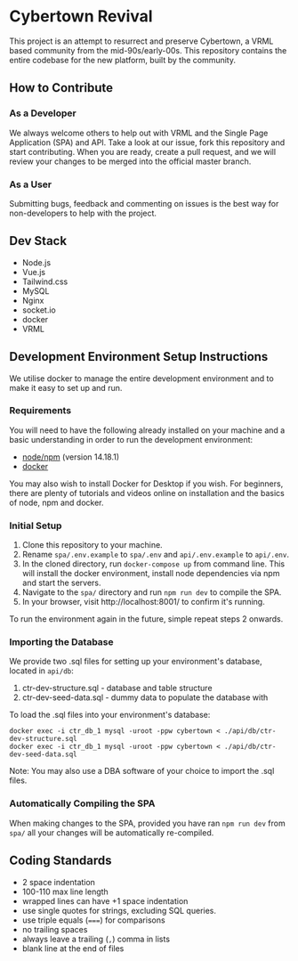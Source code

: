 # Cybertown Revival

This project is an attempt to resurrect and preserve Cybertown, a VRML based community from the 
mid-90s/early-00s. This repository contains the entire codebase for the new platform, built by the community.


## How to Contribute

### As a Developer

We always welcome others to help out with VRML and the Single Page Application (SPA) and API. Take a look 
at our issue, fork this repository and start contributing. When you are ready, create a pull request, and we 
will review your changes to be merged into the official master branch.

### As a User

Submitting bugs, feedback and commenting on issues is the best way for non-developers to help with the 
project.

## Dev Stack

* Node.js
* Vue.js
* Tailwind.css
* MySQL
* Nginx
* socket.io
* docker
* VRML

## Development Environment Setup Instructions

We utilise docker to manage the entire development environment and to make it easy to set up and run.

### Requirements

You will need to have the following already installed on your machine and a basic understanding in order to 
run the development environment:

* [node/npm][node] (version 14.18.1)
* [docker][docker-ce]

You may also wish to install Docker for Desktop if you wish. For beginners, there are plenty of tutorials 
and videos online on installation and the basics of node, npm and docker.

### Initial Setup

1. Clone this repository to your machine.
2. Rename `spa/.env.example` to `spa/.env` and `api/.env.example` to `api/.env`.
3. In the cloned directory, run `docker-compose up` from command line. This will install the docker environment, install node dependencies via npm and start the servers.
4. Navigate to the `spa/` directory and run `npm run dev` to compile the SPA.
5. In your browser, visit http://localhost:8001/ to confirm it's running.

To run the environment again in the future, simple repeat steps 2 onwards.

### Importing the Database

We provide two .sql files for setting up your environment's database, located in `api/db`:

1. ctr-dev-structure.sql - database and table structure
2. ctr-dev-seed-data.sql - dummy data to populate the database with

To load the .sql files into your environment's database:
```shell
docker exec -i ctr_db_1 mysql -uroot -ppw cybertown < ./api/db/ctr-dev-structure.sql
docker exec -i ctr_db_1 mysql -uroot -ppw cybertown < ./api/db/ctr-dev-seed-data.sql
```

Note: You may also use a DBA software of your choice to import the .sql files.

### Automatically Compiling the SPA

When making changes to the SPA, provided you have ran `npm run dev` from `spa/` all your changes will be 
automatically re-compiled.

## Coding Standards

* 2 space indentation
* 100-110 max line length
* wrapped lines can have +1 space indentation
* use single quotes for strings, excluding SQL queries. 
* use triple equals (`===`) for comparisons
* no trailing spaces
* always leave a trailing (`,`) comma in lists
* blank line at the end of files

[node]: https://nodejs.org/en/
[docker-ce]: https://github.com/docker/docker-ce
